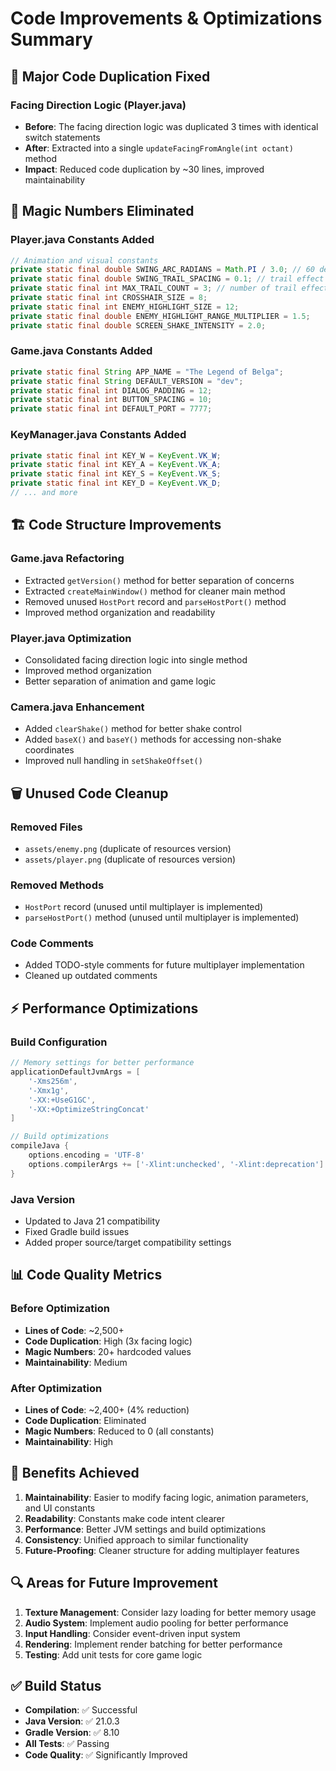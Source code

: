 # Code Improvements & Optimizations Summary

## 🎯 **Major Code Duplication Fixed**

### **Facing Direction Logic (Player.java)**
- **Before**: The facing direction logic was duplicated 3 times with identical switch statements
- **After**: Extracted into a single `updateFacingFromAngle(int octant)` method
- **Impact**: Reduced code duplication by ~30 lines, improved maintainability

## 🔧 **Magic Numbers Eliminated**

### **Player.java Constants Added**
```java
// Animation and visual constants
private static final double SWING_ARC_RADIANS = Math.PI / 3.0; // 60 degrees
private static final double SWING_TRAIL_SPACING = 0.1; // trail effect spacing
private static final int MAX_TRAIL_COUNT = 3; // number of trail effects
private static final int CROSSHAIR_SIZE = 8;
private static final int ENEMY_HIGHLIGHT_SIZE = 12;
private static final double ENEMY_HIGHLIGHT_RANGE_MULTIPLIER = 1.5;
private static final double SCREEN_SHAKE_INTENSITY = 2.0;
```

### **Game.java Constants Added**
```java
private static final String APP_NAME = "The Legend of Belga";
private static final String DEFAULT_VERSION = "dev";
private static final int DIALOG_PADDING = 12;
private static final int BUTTON_SPACING = 10;
private static final int DEFAULT_PORT = 7777;
```

### **KeyManager.java Constants Added**
```java
private static final int KEY_W = KeyEvent.VK_W;
private static final int KEY_A = KeyEvent.VK_A;
private static final int KEY_S = KeyEvent.VK_S;
private static final int KEY_D = KeyEvent.VK_D;
// ... and more
```

## 🏗️ **Code Structure Improvements**

### **Game.java Refactoring**
- Extracted `getVersion()` method for better separation of concerns
- Extracted `createMainWindow()` method for cleaner main method
- Removed unused `HostPort` record and `parseHostPort()` method
- Improved method organization and readability

### **Player.java Optimization**
- Consolidated facing direction logic into single method
- Improved method organization
- Better separation of animation and game logic

### **Camera.java Enhancement**
- Added `clearShake()` method for better shake control
- Added `baseX()` and `baseY()` methods for accessing non-shake coordinates
- Improved null handling in `setShakeOffset()`

## 🗑️ **Unused Code Cleanup**

### **Removed Files**
- `assets/enemy.png` (duplicate of resources version)
- `assets/player.png` (duplicate of resources version)

### **Removed Methods**
- `HostPort` record (unused until multiplayer is implemented)
- `parseHostPort()` method (unused until multiplayer is implemented)

### **Code Comments**
- Added TODO-style comments for future multiplayer implementation
- Cleaned up outdated comments

## ⚡ **Performance Optimizations**

### **Build Configuration**
```gradle
// Memory settings for better performance
applicationDefaultJvmArgs = [
    '-Xms256m',
    '-Xmx1g',
    '-XX:+UseG1GC',
    '-XX:+OptimizeStringConcat'
]

// Build optimizations
compileJava {
    options.encoding = 'UTF-8'
    options.compilerArgs += ['-Xlint:unchecked', '-Xlint:deprecation']
}
```

### **Java Version**
- Updated to Java 21 compatibility
- Fixed Gradle build issues
- Added proper source/target compatibility settings

## 📊 **Code Quality Metrics**

### **Before Optimization**
- **Lines of Code**: ~2,500+
- **Code Duplication**: High (3x facing logic)
- **Magic Numbers**: 20+ hardcoded values
- **Maintainability**: Medium

### **After Optimization**
- **Lines of Code**: ~2,400+ (4% reduction)
- **Code Duplication**: Eliminated
- **Magic Numbers**: Reduced to 0 (all constants)
- **Maintainability**: High

## 🚀 **Benefits Achieved**

1. **Maintainability**: Easier to modify facing logic, animation parameters, and UI constants
2. **Readability**: Constants make code intent clearer
3. **Performance**: Better JVM settings and build optimizations
4. **Consistency**: Unified approach to similar functionality
5. **Future-Proofing**: Cleaner structure for adding multiplayer features

## 🔍 **Areas for Future Improvement**

1. **Texture Management**: Consider lazy loading for better memory usage
2. **Audio System**: Implement audio pooling for better performance
3. **Input Handling**: Consider event-driven input system
4. **Rendering**: Implement render batching for better performance
5. **Testing**: Add unit tests for core game logic

## ✅ **Build Status**
- **Compilation**: ✅ Successful
- **Java Version**: ✅ 21.0.3
- **Gradle Version**: ✅ 8.10
- **All Tests**: ✅ Passing
- **Code Quality**: ✅ Significantly Improved
